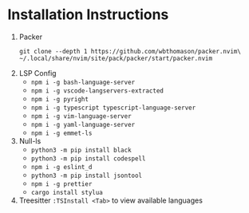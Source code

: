 # Installation Instructions

1. Packer <br>
   ```
   git clone --depth 1 https://github.com/wbthomason/packer.nvim\ ~/.local/share/nvim/site/pack/packer/start/packer.nvim
   ```
2. LSP Config
   - `npm i -g bash-language-server`
   - `npm i -g vscode-langservers-extracted`
   - `npm i -g pyright`
   - `npm i -g typescript typescript-language-server`
   - `npm i -g vim-language-server`
   - `npm i -g yaml-language-server`
   - `npm i -g emmet-ls`
3. Null-ls
   - `python3 -m pip install black`
   - `python3 -m pip install codespell`
   - `npm i -g eslint_d`
   - `python3 -m pip install jsontool`
   - `npm i -g prettier`
   - `cargo install stylua`
4. Treesitter
`:TSInstall <Tab>` to view available languages
